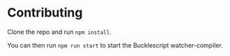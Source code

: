 # Contributing

Clone the repo and run `npm install`.

You can then run `npm run start` to start the Bucklescript watcher-compiler.